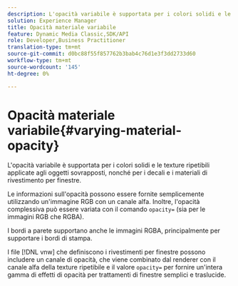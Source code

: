 ```yaml
---
description: L'opacità variabile è supportata per i colori solidi e le texture ripetibili applicate agli oggetti sovrapposti, nonché per i decali e i materiali di rivestimento per finestre.
solution: Experience Manager
title: Opacità materiale variabile
feature: Dynamic Media Classic,SDK/API
role: Developer,Business Practitioner
translation-type: tm+mt
source-git-commit: d0bc88f55f857762b3bab4c76d1e3f3dd2733d60
workflow-type: tm+mt
source-wordcount: '145'
ht-degree: 0%

---
```



# Opacità materiale variabile{#varying-material-opacity}

L&#39;opacità variabile è supportata per i colori solidi e le texture ripetibili applicate agli oggetti sovrapposti, nonché per i decali e i materiali di rivestimento per finestre.

Le informazioni sull&#39;opacità possono essere fornite semplicemente utilizzando un&#39;immagine RGB con un canale alfa. Inoltre, l&#39;opacità complessiva può essere variata con il comando `opacity=` (sia per le immagini RGB che RGBA).

I bordi a parete supportano anche le immagini RGBA, principalmente per supportare i bordi di stampa.

I file [!DNL vnw] che definiscono i rivestimenti per finestre possono includere un canale di opacità, che viene combinato dal renderer con il canale alfa della texture ripetibile e il valore `opacity=` per fornire un&#39;intera gamma di effetti di opacità per trattamenti di finestre semplici e traslucide.

